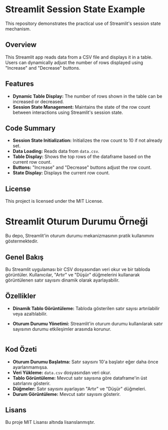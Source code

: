 # Streamlit Session State Example

This repository demonstrates the practical use of Streamlit's session state mechanism.

## Overview

This Streamlit app reads data from a CSV file and displays it in a table. Users can dynamically adjust the number of rows displayed using "Increase" and "Decrease" buttons.

## Features

- **Dynamic Table Display:** The number of rows shown in the table can be increased or decreased.
- **Session State Management:** Maintains the state of the row count between interactions using Streamlit's session state.


## Code Summary

- **Session State Initialization:** Initializes the row count to 10 if not already set.
- **Data Loading:** Reads data from `data.csv`.
- **Table Display:** Shows the top rows of the dataframe based on the current row count.
- **Buttons:** "Increase" and "Decrease" buttons adjust the row count.
- **State Display:** Displays the current row count.

## License

This project is licensed under the MIT License.




# Streamlit Oturum Durumu Örneği

Bu depo, Streamlit'in oturum durumu mekanizmasının pratik kullanımını göstermektedir.

## Genel Bakış

Bu Streamlit uygulaması bir CSV dosyasından veri okur ve bir tabloda görüntüler. Kullanıcılar, "Artır" ve "Düşür" düğmelerini kullanarak görüntülenen satır sayısını dinamik olarak ayarlayabilir.

## Özellikler

- **Dinamik Tablo Görüntüleme:** Tabloda gösterilen satır sayısı artırılabilir veya azaltılabilir.
- **Oturum Durumu Yönetimi:** Streamlit'in oturum durumu kullanılarak satır sayısının durumu etkileşimler arasında korunur.


    ```

## Kod Özeti

- **Oturum Durumu Başlatma:** Satır sayısını 10'a başlatır eğer daha önce ayarlanmamışsa.
- **Veri Yükleme:** `data.csv` dosyasından veri okur.
- **Tablo Görüntüleme:** Mevcut satır sayısına göre dataframe'in üst satırlarını gösterir.
- **Düğmeler:** Satır sayısını ayarlayan "Artır" ve "Düşür" düğmeleri.
- **Durum Görüntüleme:** Mevcut satır sayısını gösterir.

## Lisans

Bu proje MIT Lisansı altında lisanslanmıştır.

